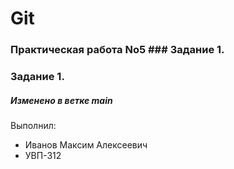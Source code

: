 # Git
### Практическая работа No5 ### Задание 1.
### Задание 1.
##### Изменено в ветке main
Выполнил:
* Иванов Максим Алексеевич
* УВП-312
